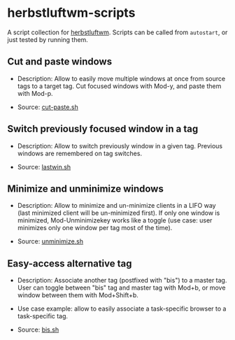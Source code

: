 # herbstluftwm-scripts

A script collection for [herbstluftwm](https://github.com/herbstluftwm/herbstluftwm).
Scripts can be called from `autostart`, or just tested by running them.


## Cut and paste windows

* Description: Allow to easily move multiple windows at once from source tags to a target
tag. Cut focused windows with Mod-y, and paste them with Mod-p.

* Source: [cut-paste.sh](cut-paste.sh)


## Switch previously focused window in a tag

* Description: Allow to switch previously window in a given tag. Previous windows are remembered on tag switches.

* Source: [lastwin.sh](lastwin.sh)


## Minimize and unminimize windows

* Description: Allow to minimize and un-minimize clients in a LIFO
  way (last minimized client will be un-minimized first).
  If only one window is minimized, Mod-Unminimizekey works like a toggle (use
  case: user minimizes only one window per tag most of the time).

* Source: [unminimize.sh](unminimize.sh)


## Easy-access alternative tag

* Description: Associate another tag (postfixed with "bis") to a master tag.
  User can toggle between "bis" tag and master tag with Mod+b, or move window between them with Mod+Shift+b.

* Use case example: allow to easily associate a task-specific browser to a task-specific tag.

* Source: [bis.sh](bis.sh)
